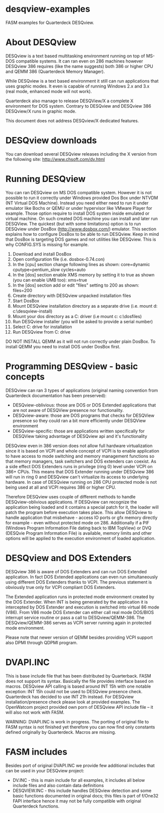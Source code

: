 desqview-examples
=================

FASM examples for Quarterdeck DESQview. 

About DESQview
==============

DESQview is a text based multitasking environment running on top of MS-DOS compatible systems. It can ran even on 286 machines however DESQview 386 requires (like the name suggests) both 386 or higher CPU and QEMM 386 (Quarterdeck Memory Manager). 

While DESQview is a text based environment it still can run applications that uses graphic modes. It even is capable of running Windows 2.x and 3.x (real mode, enhanced mode will not work).

Quarterdeck also manage to release DESQView/X a complete X environment for DOS system. Contrary to DESQview and DESQview 386 DESQview/X runs in graphic mode. 

This document does not address DESQview/X dedicated features.

DESQview downloads
==================

You can download several DESQview releases including the X version from the following site: http://www.chsoft.com/dv.html

Running DESQview
================

You can ran DESQview on MS DOS compatible system. However it is not possible to run it correctly under Windows provided Dos Box under NTVDM (NT Virtual DOS Machine). Instead you need either need to run it under emulator like Bochs or QEMU or under hypervisor like VMware Player for example. Those option require to install DOS system inside emulated or virtual machine. On such created DOS machine you can install and later run DESQView. The quickest (but with some limitations) option is to run DESQview under DosBox (http://www.dosbox.com/) emulator. This section explains how to configure DosBox to be able to run DESQview. Keep in mind that DosBox is targeting DOS games and not utilities like DESQview. This is why CONFIG.SYS is missing for example. 

  1. Download and install DosBox
  2. Open configuration file (i.e. dosbox-0.74.con)
  3. In the [cpu] section change following lines as shown:
      core=dynamic
      cputype=pentium_slow
      cycles=auto
  4. In the [dos] section enable XMS memory by setting it to true as shown (you can enable UMB too):
      xms=true
  5. In the [dos] section add or edit "files" setting to 200 as shown:
      files=200
  6. Create directory with DESQview unpacked installation files
  7. Start DosBox
  8. Mount DESQview installation directory as a separate drive (i.e. mount d: c:\desqview-install)
  9. Mount your dos directory as a C: driver (i.e mount c: c:\dosfiles)
  10. Run DESQview installer (you will be asked to provide a serial number)
  11. Select C: drive for installation
  12. Run DESQview from C: drive

DO NOT INSTALL QEMM as it will not run correctly under plain DosBox. To install QEMM you need to install DOS under DosBox first. 

Programming DESQview - basic concepts
=====================================

DESQview can ran 3 types of applications (original naming convention from Quarterdeck documentation has been preserved):

 * DESQview-oblivious: those are DOS or DOS Extended applications that are not aware of DESQView presence nor functionality.
 * DESQview-aware: those are DOS programs that checks for DESQView presence so they could ran a bit more efficiently under DESQView environment
 * DESQview-specific: those are applications written specifically for DESQView taking advantage of DESQview api and it's functionality

DESQview even in 386 version does not allow full hardware virtualization since it is based on VCPI and whole concept of VCPI is to enable application to have access to mode switching and memory management functions so that memory managers, task switchers and DOS extenders can coexist. As a side effect DOS Extenders runs in privilege (ring 0) level under VCPI on 386+ CPUs. This means that DOS Extender running under DESQview 386 will run in ring 0 and DESQview can't virtualize its access to underlying hardware. In case of DESQview running on 286 CPU protected mode is not being used at all and VCPI requires 386 or higher CPU. 

Therefore DESQview uses couple of different methods to handle DESQview-oblivious applications. If DESQview can recognize the application being loaded and it contains a special patch for it, the loader will patch the program before execution takes place. This allow DESQview to handle application that misbehave - access IO ports or gfx memory directly for example - even without protected mode on 286. Additionally if a PIF (Windows Program Information File dating back to IBM TopView) or DVQ (DESQvie Program Information File) is available, memory limits and other options will be applied to the execution environment of loaded application.

DESQview and DOS Extenders
==========================

DESQview 386 is aware of DOS Extenders and can run DOS Extended application. In fact DOS Extended applications can even run simultaneously using different DOS Extenders thanks to VCPI. The previous statement is obviously true only for VCPI compliant DOS Extenders.  

The Extended application runs in protected mode environment created by the DOS Extender. When INT is being generated by the application it is intercepted by DOS Extender and execution is switched into virtual 86 mode (V86). From V86 mode DOS Extender can either call real mode DOS/BIOS interrupt service routine or pass a call to DESQview/QEMM-386. The DESQview/QEMM-386 serves as VCPI server running again in protected mode environment.

Please note that newer version of QEMM besides providing VCPI support also DPMI through QDPMI program.

DVAPI.INC
=========

This is base include file that has been distributed by Quarterback. FASM does not support its syntax. 
Basically the file provides interface based on macros. DESQview API calling is based around INT 15h with one notable exception: INT 15h could not be used to DESQview presence check. Quarterdeck has decided to use INT 21h instead. For DESQview installation/presence check please look at provided examples. 
The OpenWatcom project provided own porn of DESQview API include file – it will also not work with FASM. 

WARNING: DVAPI.INC is work in progress. The porting of original file to FASM syntax is not finished yet therefore you can now find only constants defined originally by Quarterdeck. Macros are missing.

FASM includes
=============

Besides port of original DVAPI.INC we provide few additional includes that can be used in your DESQview project:

 * DV.INC - this is main include for all examples, it includes all below include files and also contain data definitions
 * DESQVIEW.INC - this include handles DESQview detection and some basic functions documented in original docs; this files is part of f/One32 FAPI interface hence it may not be fully compatible with original Quarterdeck functions.

